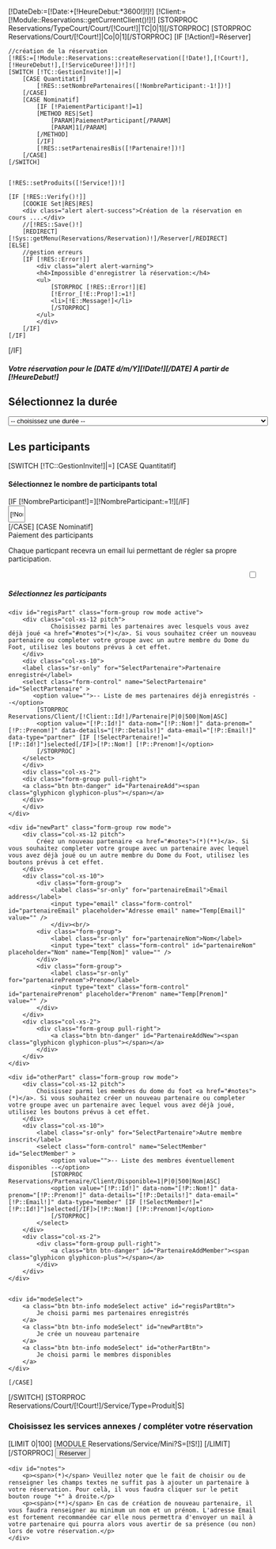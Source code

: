 <form action="" method="POST">


[!DateDeb:=[!Date:+[!HeureDebut:*3600!]!]!]
[!Client:=[!Module::Reservations::getCurrentClient()!]!]
[STORPROC Reservations/TypeCourt/Court/[!Court!]|TC|0|1][/STORPROC]
[STORPROC Reservations/Court/[!Court!]|Co|0|1][/STORPROC]
[IF [!Action!]=Réserver]

    //création de la réservation
    [!RES:=[!Module::Reservations::createReservation([!Date!],[!Court!],[!HeureDebut!],[!ServiceDuree!])!]!]
    [SWITCH [!TC::GestionInvite!]|=]
        [CASE Quantitatif]
            [!RES::setNombrePartenaires([!NombreParticipant:-1!])!]
        [/CASE]
        [CASE Nominatif]
            [IF [!PaiementParticipant!]=1]
            [METHOD RES|Set]
                [PARAM]PaiementParticipant[/PARAM]
                [PARAM]1[/PARAM]
            [/METHOD]
            [/IF]
            [!RES::setPartenairesBis([!Partenaire!])!]
        [/CASE]
    [/SWITCH]


    [!RES::setProduits([!Service!])!]

    [IF [!RES::Verify()!]]
        [COOKIE Set|RES|RES]
        <div class="alert alert-success">Création de la réservation en cours ....</div>
        //[!RES::Save()!]
        [REDIRECT][!Sys::getMenu(Reservations/Reservation)!]/Reserver[/REDIRECT]
    [ELSE]
        //gestion erreurs
        [IF [!RES::Error!]]
            <div class="alert alert-warning">
            <h4>Impossible d'enregistrer la réservation:</h4>
            <ul>
                [STORPROC [!RES::Error!]|E]
                [!Error_[!E::Prop!]:=1!]
                <li>[!E::Message!]</li>
                [/STORPROC]
            </ul>
            </div>
        [/IF]
    [/IF]
[/IF]




<input type="hidden" name="Date" value="[!Date!]" />
<input type="hidden" name="Court" value="[!Court!]" />
<input type="hidden" name="HeureDebut" value="[!HeureDebut!]" />
<div class="row">
    <div class="col-md-12">
        <h5>Votre réservation pour le [DATE d/m/Y][!Date!][/DATE] A partir  de [!HeureDebut!]</h5>
        <h2>Sélectionnez la durée</h2>
        <select name="ServiceDuree"  class="form-control">
            <option value=""> -- choisissez une durée -- </option>
            [STORPROC Reservations/Court/[!Court!]/Service/Type=Reservation|S]
                <option value="[!S::Id!]" [IF [!ServiceDuree!]=[!S::Id!]]selected="selected"[/IF]>[!S::Titre!] -  [!Utils::getPrice([!S::getTarif([!Client!],[!DateDeb!],[!DateDeb:+3600!])!])!] €</option>
            [/STORPROC]
            [STORPROC Reservations/TypeCourt/Court/[!Court!]|TC]
                [STORPROC Reservations/TypeCourt/[!TC::Id!]/Service/Type=Reservation|S]
                    <option value="[!S::Id!]" [IF [!ServiceDuree!]=[!S::Id!]]selected="selected"[/IF]>[!S::Titre!] -  [!Utils::getPrice([!S::getTarif([!Client!],[!DateDeb!],[!DateDeb:+3600!])!])!] €</option>
                [/STORPROC]
            [/STORPROC]
    </select>
    <h2>Les participants</h2>
[SWITCH [!TC::GestionInvite!]|=]
    [CASE Quantitatif]
    <div class="well" style="overflow:hidden">
        <div class="row">
            <div class="col-xs-7">
                <h4>Sélectionnez le nombre de participants total</h4>
            </div>
            [IF [!NombreParticipant!]=][!NombreParticipant:=1!][/IF]
            <div class="col-xs-5">
                <a class="btn btn-danger pull-right" onclick="on[!S::Id!]Plus()"><span class="glyphicon glyphicon-plus"></span></a>
                <input type="text" class=" pull-right" style="width: 34px;height: 34px;text-align: center;" name="NombreParticipant" id="NombreParticipant" value="[!NombreParticipant!]"/>
                <a class="btn btn-danger pull-right" onclick="on[!S::Id!]Moins()"><span class="glyphicon glyphicon-minus"></span></a>
                <script>
                    function on[!S::Id!]Plus(){
                        if ($('#NombreParticipant').val()<100)
                            $('#NombreParticipant').val(parseInt($('#NombreParticipant').val())+1);
                    }
                    function on[!S::Id!]Moins(){
                        if ($('#NombreParticipant').val()>1)
                            $('#NombreParticipant').val(parseInt($('#NombreParticipant').val())-1);
                    }
                </script>
            </div>
        </div>
    </div>
    [/CASE]
    [CASE Nominatif]
    <div class="form-group group-PaiementParticipant row">
        <label class="col-sm-7 control-label">Paiement des participants
            <p style="font-weight: normal;">Chaque particpant recevra un email lui permettant de régler sa propre participation.</p>
        </label>
        <div class="col-sm-5" style="text-align: right;">
            <input type="checkbox" name="PaiementParticipant" [IF [!PaiementParticipant!]]checked="checked"[/IF] class="switch pull-right" value="1">
        </div>
    </div>
    <h5>Sélectionnez les participants</h5>
    <div id="Partenaires">
    </div>

    <div id="regisPart" class="form-group row mode active">
        <div class="col-xs-12 pitch">
                Choisissez parmi les partenaires avec lesquels vous avez déjà joué <a href="#notes">(*)</a>. Si vous souhaitez créer un nouveau partenaire ou completer votre groupe avec un autre membre du Dome du Foot, utilisez les boutons prévus à cet effet.
        </div>
        <div class="col-xs-10">
        <label class="sr-only" for="SelectPartenaire">Partenaire enregistré</label>
        <select class="form-control" name="SelectPartenaire" id="SelectPartenaire" >
           <option value="">-- Liste de mes partenaires déjà enregistrés --</option>
            [STORPROC Reservations/Client/[!Client::Id!]/Partenaire|P|0|500|Nom|ASC]
            <option value="[!P::Id!]" data-nom="[!P::Nom!]" data-prenom="[!P::Prenom!]" data-details="[!P::Details!]" data-email="[!P::Email!]" data-type="partner" [IF [!SelectPartenaire!]="[!P::Id!]"]selected[/IF]>[!P::Nom!] [!P::Prenom!]</option>
            [/STORPROC]
        </select>
        </div>
        <div class="col-xs-2">
        <div class="form-group pull-right">
        <a class="btn btn-danger" id="PartenaireAdd"><span class="glyphicon glyphicon-plus"></span></a>
        </div>
        </div>
    </div>

    <div id="newPart" class="form-group row mode">
        <div class="col-xs-12 pitch">
            Créez un nouveau partenaire <a href="#notes">(*)(**)</a>. Si vous souhaitez completer votre groupe avec un partenaire avec lequel vous avez déjà joué ou un autre membre du Dome du Foot, utilisez les boutons prévus à cet effet.
        </div>
        <div class="col-xs-10">
            <div class="form-group">
                <label class="sr-only" for="partenaireEmail">Email address</label>
                <input type="email" class="form-control" id="partenaireEmail" placeholder="Adresse email" name="Temp[Email]" value="" />
                </div><br/>
            <div class="form-group">
                <label class="sr-only" for="partenaireNom">Nom</label>
                <input type="text" class="form-control" id="partenaireNom" placeholder="Nom" name="Temp[Nom]" value="" />
            </div>
            <div class="form-group">
                <label class="sr-only" for="partenairePrenom">Prenom</label>
                <input type="text" class="form-control" id="partenairePrenom" placeholder="Prenom" name="Temp[Prenom]" value="" />
            </div>
        </div>
        <div class="col-xs-2">
            <div class="form-group pull-right">
                <a class="btn btn-danger" id="PartenaireAddNew"><span class="glyphicon glyphicon-plus"></span></a>
            </div>
        </div>
    </div>

    <div id="otherPart" class="form-group row mode">
        <div class="col-xs-12 pitch">
            Choisissez parmi les membres du dome du foot <a href="#notes">(*)</a>. Si vous souhaitez créer un nouveau partenaire ou completer votre groupe avec un partenaire avec lequel vous avez déjà joué, utilisez les boutons prévus à cet effet.
        </div>
        <div class="col-xs-10">
            <label class="sr-only" for="SelectPartenaire">Autre membre inscrit</label>
            <select class="form-control" name="SelectMember" id="SelectMember" >
                <option value="">-- Liste des membres éventuellement disponibles --</option>
                [STORPROC Reservations/Partenaire/Client/Disponible=1|P|0|500|Nom|ASC]
                <option value="[!P::Id!]" data-nom="[!P::Nom!]" data-prenom="[!P::Prenom!]" data-details="[!P::Details!]" data-email="[!P::Email!]" data-type="member" [IF [!SelectMember!]="[!P::Id!]"]selected[/IF]>[!P::Nom!] [!P::Prenom!]</option>
                [/STORPROC]
            </select>
        </div>
        <div class="col-xs-2">
            <div class="form-group pull-right">
                <a class="btn btn-danger" id="PartenaireAddMember"><span class="glyphicon glyphicon-plus"></span></a>
            </div>
        </div>
    </div>


    <div id="modeSelect">
        <a class="btn btn-info modeSelect active" id="regisPartBtn">
            Je choisi parmi mes partenaires enregistrés
        </a>
        <a class="btn btn-info modeSelect" id="newPartBtn">
            Je crée un nouveau partenaire
        </a>
        <a class="btn btn-info modeSelect" id="otherPartBtn">
            Je choisi parmi le membres disponibles
        </a>
    </div>

    [/CASE]
[/SWITCH]
    [STORPROC Reservations/Court/[!Court!]/Service/Type=Produit|S]
        <h3>Choisissez les services annexes / compléter votre réservation</h3>
        [LIMIT 0|100]
            [MODULE Reservations/Service/Mini?S=[!S!]]
        [/LIMIT]
    [/STORPROC]
    <input type="submit" name="Action" value="Réserver" class="btn btn-success btn-lg btn-block" />

    <div id="notes">
        <p><span>(*)</span> Veuillez noter que le fait de choisir ou de renseigner les champs textes ne suffit pas à ajouter un partenaire à votre réservation. Pour celà, il vous faudra cliquer sur le petit bouton rouge "+" à droite.</p>
        <p><span>(**)</span> En cas de création de nouveau partenaire, il vous faudra renseigner au minimum un nom et un prénom. L'adresse Email est fortement recommandée car elle nous permettra d'envoyer un mail à votre partenaire qui pourra alors vous avertir de sa présence (ou non) lors de votre réservation.</p>
    </div>
</div>
</div>
        </form>
<script type="text/javascript">
var detached = new Array();
//var button ='<a class="btn btn-info modeSelect active" id="regisPartBtn">' +
//    '            Je choisi parmi mes partenaires enregistrés' +
//    '        </a>';

function addListener(){
    $('#modeSelect .btn').on('click',function(e){
        e.preventDefault();
        e.stopPropagation();

        //$('#modeSelect .btn').off('click');

        $(this).addClass('active');
        //$('#modeSelect').append(button);
        $(this).siblings().removeClass('active');
        //button = $(this).detach();

        //addListener();

        switch ($(this).attr('id')){
            case 'newPartBtn':
                $('#newPart').addClass('active');
                $('#newPart').siblings('.mode').removeClass('active');
                break;
            case 'otherPartBtn':
                $('#otherPart').addClass('active');
                $('#otherPart').siblings('.mode').removeClass('active');
                break;
            default:
                $('#regisPart').addClass('active');
                $('#regisPart').siblings('.mode').removeClass('active');
        }
    });
}


$('#PartenaireAdd').on('click',function () {
    //récupération du partenaire sélectionné

    var id = $('#SelectPartenaire option:selected').val();
    if (!id||$('#part-'+id)[0])return;
    var nom = $('#SelectPartenaire option:selected').attr('data-nom');
    var prenom = $('#SelectPartenaire option:selected').attr('data-prenom');
    var details = $('#SelectPartenaire option:selected').attr('data-details');
    var email = $('#SelectPartenaire option:selected').attr('data-email');
    addPartenaire(id,nom,email,prenom,details,'partner');
    detached.push($('#SelectPartenaire option:selected').detach());

});

$('#PartenaireAddNew').on('click',function () {
    //récupération du partenaire sélectionné

    var nom = $('#partenaireNom').val();
    var prenom = $('#partenairePrenom').val();
    var email = $('#partenaireEmail').val();
    $.ajax({
        url: "/[!Query!]/newPartner.json",
        data: {
           nom:nom,
            prenom:prenom,
            email:email
        },
        method: 'POST'
    }).success(function (response) {
        if(response.success){
            var opts = $('option[data-nom]');
            var type = 'new'
            $.each(opts,function(k,opt){
                var d = $(opt).data();
                if($(opt).val() == response.data.id && d.email == response.data.email && d.nom == response.data.nom && d.prenom == response.data.prenom ){
                    type = d.type;
                    detached.push($(opt).detach());
                }
            });
            addPartenaire(response.data.id,response.data.nom,response.data.email,response.data.prenom,response.data.details,type);
            $('#partenaireEmail').val('');
            $('#partenaireNom').val('');
            $('#partenairePrenom').val('');
        }else{
            var errors ="";
            $.each(response.data.errors,function(k,v){
                errors += '<li>'+v+'</li>';
            })
            var html = '<div id="partner_error" class="alert alert-warning"> \
                            <h4>Impossible d\'ajouter le partenaire:</h4> \
                            <ul>'+
                            errors
                            +' </ul> \
                        </div>';
            $('#Partenaires').append(html);
        }

    }).fail(function (reponse){
        console.log('erreur ajax',reponse);
    }).done(function (reponse){

    });





});

$('#PartenaireAddMember').on('click',function () {
    //récupération du partenaire sélectionné

    var id = $('#SelectMember option:selected').val();
    if (!id||$('#part-'+id)[0])return;
    var nom = $('#SelectMember option:selected').attr('data-nom');
    var prenom = $('#SelectMember option:selected').attr('data-prenom');
    var details = $('#SelectMember option:selected').attr('data-details');
    var email = $('#SelectMember option:selected').attr('data-email');
    addPartenaire(id,nom,email,prenom,details,'member');
    detached.push($('#SelectMember option:selected').detach());
});

var partenaire= 0;
function addPartenaire(id,nom,email,prenom,details,type) {
    $('#partner_error').remove();

    var alr = $('#Partenaires .btn-tennis');
    console.log(alr);
    for (var i = 0; i < alr.length; i++){
        var v = alr[i];
        if ($(v).data('id') == id) {
            var html = '<div id="partner_error" class="alert alert-warning"> \
                            <h4>Impossible d\'ajouter le partenaire:</h4> \
                            <ul>\
                                <li>Ce partenaire est déjà inscrit</li> \
                            </ul> \
                        </div>';
            $('#Partenaires').append(html);
            return false;
        }
    }



    [IF [!Co::Capacite!]]
        [!Part:=[!Co::Capacite!]-1!]
        if(partenaire >= [!Part!]) return false;
        if(partenaire == [!Part!] - 1) $('#PartenaireAjout').hide();
    [/IF]
    if (!nom)nom='';
    if (!email)email='';
    if (!prenom)prenom='';
    if (!details)details='';
    partenaire++;
    //console.log('Ajout partenaire',partenaire);
    $('#Partenaires').append($('<div class="btn-tennis del" data-nom="'+nom+'" data-id="'+id+'" data-details="'+details+'" id="part-'+id+'" onclick="suppPartenaire('+id+',\''+type+'\')">'+
        '<input type="hidden" name="Partenaire['+partenaire+'][Details]" value="'+details+'" />'+
        '<input type="hidden" name="Partenaire['+partenaire+'][Id]" value="'+id+'" />'+
        '<input type="hidden" name="Partenaire['+partenaire+'][Nom]" value="'+nom+'" />'+
        '<input type="hidden" name="Partenaire['+partenaire+'][Prenom]" value="'+prenom+'" />'+
        '<input type="hidden" name="Partenaire['+partenaire+'][Email]" value="'+email+'" />'+
        '<a class="btn btn-danger pull-right"><span class="glyphicon glyphicon-minus"></span></a>'+
        '<h3>'+nom+' '+prenom+'</h3>'+
        '<p>'+details+'</p>'+
        '</div>'));'[!P::Id!]'
}
function suppPartenaire(id,type) {
    $('#partner_error').remove();

    //console.log('supp partenaire',id);
    $('#part-'+id).detach();
    partenaire--;
    $('#PartenaireAjout').show();


    if(type == 'partner'){
        $.each(detached,function(k,v){
            if($(v).val()==id) $('#SelectPartenaire').append($(v));
            return;
        });
    }
    if(type == 'member'){
        $.each(detached,function(k,v){
            if($(v).val()==id) $('#SelectMember').append($(v));
            return;
        });
    }
    if(type == 'new'){
        var option = ' <option value="'+$(this).data('id')+'" data-nom="'+$(this).data('nom')+'" data-prenom="'+$(this).data('prenom')+'" data-details="'+$(this).data('details')+'" data-email="'+$(this).data('email')+'" data-type="partner">[!P::Nom!] [!P::Prenom!]</option>'
        $('#SelectPartenaire').append(option);
    }
}

$(
        function () {

            addListener();


            [STORPROC Reservations/Client/UserId=[!Sys::User::Id!]|TCli][/STORPROC]
            [!TPart:=[!TCli::getOneParent(Partenaire)!]!]
            var thisId = [!TPart::Id!];
            //Clean des doublons partenaire et membre dispo à la fois
            var parts = $('option[data-type=partner]');
            var membs = $('option[data-type=member]');
            for(var n = 0; n < parts.length; n++){
                var part = parts[n];
                for(var m = 0; m < membs.length; m++) {
                    var memb = membs[m];
                    if($(part).val() == thisId) {
                        $(part).remove();
                    }
                    if($(part).val() == $(memb).val() || $(memb).val() == thisId ){
                        $(memb).remove();
                        membs.splice(m,1);
                    }
                }
            }


            var added = new Array();
            [IF [!Partenaire!]]
                [STORPROC [!Partenaire!]|P]
                    addPartenaire('[!P::Id!]', '[UTIL ADDSLASHES][!P::Nom!][/UTIL]', '[UTIL ADDSLASHES][!P::Email!][/UTIL]', '[UTIL ADDSLASHES][!P::Prenom!][/UTIL]','[UTIL ADDSLASHES][!P::Details!][/UTIL]');
                    added.push([!P::Id!]);
            [/STORPROC]
            [/IF]

            $.each(parts,function(k1,v1){
                $.each(added,function(k2,v2){
                    if($(v1).val() == v2){
                        detached.push($(v1).detach());
                        $('.btn-tennis[data-id='+v2+']').data('type','partner');
                    }
                });
            });

            $.each(membs,function(k1,v1){
                $.each(added,function(k2,v2){
                    if($(v1).val() == v2){
                        detached.push($(v1).detach());
                        $('.btn-tennis[data-id='+v2+']').data('type','member');
                    }
                });
            });
        }
);
</script>